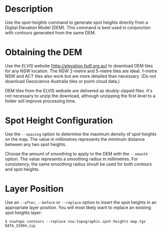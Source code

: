 # Description

Use the *spot-heights* command to generate spot heights directly from a Digital Elevation Model (DEM). This command is best used in conjunction with contours generated from the same DEM.

# Obtaining the DEM
Use the *ELVIS* website [http://elevation.fsdf.org.au] to download DEM tiles for any NSW location. The NSW 2-metre and 5-metre tiles are ideal. 1-metre NSW and ACT tiles also work but are more detailed than necessary. (Do not download Geoscience Australia tiles or point-cloud data.)

DEM tiles from the ELVIS website are delivered as doubly-zipped files. It's not necessary to unzip the download, although unzipping the first level to a folder will improve processing time.

# Spot Height Configuration
Use the `--spacing` option to determine the maximum density of spot heights on the map. The value in millimetres represents the minimum distance between any two spot heights.

Choose the amount of smoothing to apply to the DEM with the `--smooth` option. The value represents a smoothing radius in millimetres. For consistency, the same smoothing radius shoult be used for both contours and spot heights.

# Layer Position

Use an `--after`, `--before` or `--replace` option to insert the spot heights in an appropriate layer position. You will most likely want to replace an existing spot heights layer:

```
$ nswtopo contours --replace nsw.topographic.spot-heights map.tgz DATA_25994.zip
```
